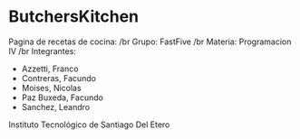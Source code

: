 # ButchersKitchen
Pagina de recetas de cocina: /br
Grupo: FastFive /br
Materia: Programacion IV /br
Integrantes: 
* Azzetti, Franco
* Contreras, Facundo
* Moises, Nicolas
* Paz Buxeda, Facundo
* Sanchez, Leandro

Instituto Tecnológico de Santiago Del Etero
